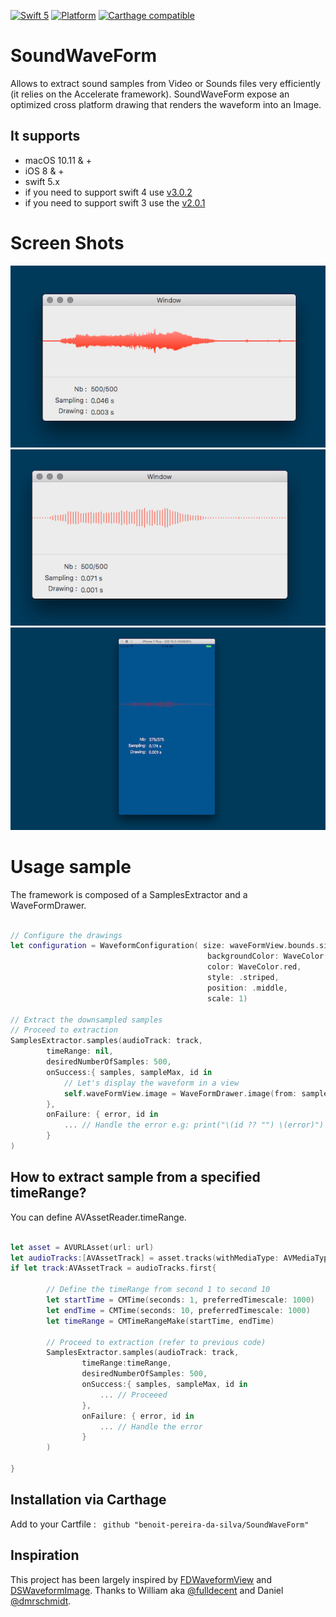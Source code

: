
[![Swift 5](https://img.shields.io/badge/Swift-5.x-orange.svg)](https://swift.org)  [![Platform](https://img.shields.io/badge/platforms-macOS%20∙%20iOS%20-blue.svg)](https://developer.apple.com/platforms/) [![Carthage compatible](https://img.shields.io/badge/Carthage-compatible-4BC51D.svg?style=flat)](https://github.com/Carthage/Carthage)


# SoundWaveForm

Allows to extract sound samples from Video or Sounds files very efficiently (it relies on the Accelerate framework). SoundWaveForm expose an optimized cross platform drawing that renders the waveform into an Image.

## It supports 

- macOS 10.11 & + 
- iOS 8 & + 
- swift 5.x 
- if you need to support swift 4 use [v3.0.2](https://github.com/benoit-pereira-da-silva/SoundWaveForm/releases/tag/v3.0.2)
- if you need to support swift 3 use the [v2.0.1](https://github.com/benoit-pereira-da-silva/SoundWaveForm/releases/tag/v2.0.1)

# Screen Shots

![MacDown Screenshot](screenshot-1.png)
![MacDown Screenshot](screenshot-2.png)
![MacDown Screenshot](screenshot-3.png)

# Usage sample 

The framework is composed of a SamplesExtractor and a WaveFormDrawer.

```swift 

// Configure the drawings
let configuration = WaveformConfiguration( size: waveFormView.bounds.size,
											backgroundColor: WaveColor.lightGray,
											color: WaveColor.red,
											style: .striped,
											position: .middle,
											scale: 1)

// Extract the downsampled samples
// Proceed to extraction
SamplesExtractor.samples(audioTrack: track,
        timeRange: nil,
        desiredNumberOfSamples: 500,
        onSuccess:{ samples, sampleMax, id in
        	// Let's display the waveform in a view                     
			self.waveFormView.image = WaveFormDrawer.image(from: samples, with: configuration)
        },
        onFailure: { error, id in 
            ... // Handle the error e.g: print("\(id ?? "") \(error)")
        }
)


```

## How to extract sample from a specified timeRange?

You can define AVAssetReader.timeRange.

```swift

let asset = AVURLAsset(url: url)
let audioTracks:[AVAssetTrack] = asset.tracks(withMediaType: AVMediaTypeAudio)
if let track:AVAssetTrack = audioTracks.first{
		
		// Define the timeRange from second 1 to second 10
		let startTime = CMTime(seconds: 1, preferredTimescale: 1000)
		let endTime = CMTime(seconds: 10, preferredTimescale: 1000)
		let timeRange = CMTimeRangeMake(startTime, endTime)

		// Proceed to extraction (refer to previous code)
		SamplesExtractor.samples(audioTrack: track,
				timeRange:timeRange,
				desiredNumberOfSamples: 500,
				onSuccess:{ samples, sampleMax, id in
					... // Proceeed
				},
				onFailure: { error, id in 
					... // Handle the error
				}
		)
  
}
```

## Installation via Carthage

Add to your Cartfile : ` github "benoit-pereira-da-silva/SoundWaveForm"` 


## Inspiration

This project has been largely inspired by [FDWaveformView](https://github.com/fulldecent/FDWaveformView) and [DSWaveformImage](https://github.com/dmrschmidt/DSWaveformImage). Thanks to William aka [@fulldecent](https://github.com/fulldecent/) and Daniel [@dmrschmidt](https://github.com/dmrschmidt/).
	
